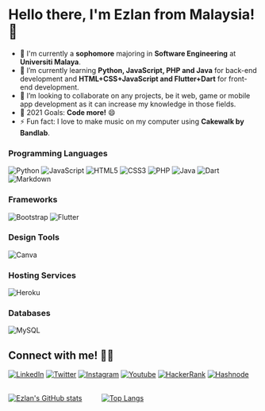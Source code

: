 # Hello there, I'm **Ezlan** from Malaysia! 👋

- 🔭 I'm currently a **sophomore** majoring in **Software Engineering** at **Universiti Malaya**.
- 🌱 I’m currently learning **Python, JavaScript, PHP and Java** for back-end development and **HTML+CSS+JavaScript and Flutter+Dart** for front-end development.
- 👯 I’m looking to collaborate on any projects, be it web, game or mobile app development as it can increase my knowledge in those fields.
- 🥅 2021 Goals: **Code more!** 😄
- ⚡ Fun fact: I love to make music on my computer using **Cakewalk by Bandlab**.

### Programming Languages
<img alt="Python" src="https://img.shields.io/badge/python%20-%2314354C.svg?&style=for-the-badge&logo=python&logoColor=white"/> <img alt="JavaScript" src="https://img.shields.io/badge/javascript%20-%23323330.svg?&style=for-the-badge&logo=javascript&logoColor=%23F7DF1E"/> <img alt="HTML5" src="https://img.shields.io/badge/html5%20-%23E34F26.svg?&style=for-the-badge&logo=html5&logoColor=white"/> <img alt="CSS3" src="https://img.shields.io/badge/css3%20-%231572B6.svg?&style=for-the-badge&logo=css3&logoColor=white"/> <img alt="PHP" src="https://img.shields.io/badge/php-%23777BB4.svg?&style=for-the-badge&logo=php&logoColor=white"/> <img alt="Java" src="https://img.shields.io/badge/java-%23ED8B00.svg?&style=for-the-badge&logo=java&logoColor=white"/> <img alt="Dart" src="https://img.shields.io/badge/dart-%230175C2.svg?&style=for-the-badge&logo=dart&logoColor=white"/> <img alt="Markdown" src="https://img.shields.io/badge/markdown-%23000000.svg?&style=for-the-badge&logo=markdown&logoColor=white"/>

### Frameworks
<img alt="Bootstrap" src="https://img.shields.io/badge/bootstrap%20-%23563D7C.svg?&style=for-the-badge&logo=bootstrap&logoColor=white"/> <img alt="Flutter" src="https://img.shields.io/badge/Flutter%20-%2302569B.svg?&style=for-the-badge&logo=Flutter&logoColor=white" />

### Design Tools
<img alt="Canva" src="https://img.shields.io/badge/Canva%20-%2300C4CC.svg?&style=for-the-badge&logo=Canva&logoColor=white"/>

### Hosting Services
<img alt="Heroku" src="https://img.shields.io/badge/heroku%20-%23430098.svg?&style=for-the-badge&logo=heroku&logoColor=white"/>

### Databases
<img alt="MySQL" src="https://img.shields.io/badge/mysql-%2300f.svg?&style=for-the-badge&logo=mysql&logoColor=white"/>

## Connect with me! 🤝🏻
[<img alt="LinkedIn" src="https://img.shields.io/badge/linkedin%20-%230077B5.svg?&style=for-the-badge&logo=linkedin&logoColor=white"/>](https://www.linkedin.com/in/ezlan-zulfiqree/) [<img alt="Twitter" src="https://img.shields.io/badge/ezzylan%20-%231DA1F2.svg?&style=for-the-badge&logo=Twitter&logoColor=white"/>](https://twitter.com/ezzylan_) [<img alt="Instagram" src="https://img.shields.io/badge/ezzylan%20-%23E4405F.svg?&style=for-the-badge&logo=Instagram&logoColor=white"/>](https://www.instagram.com/ezzylan_/) [<img alt="Youtube" src="https://img.shields.io/badge/Ezlan Zulfiqree%20-%23FF0000.svg?&style=for-the-badge&logo=YouTube&logoColor=white"/>](https://www.youtube.com/channel/UCLSqiEayFk8Xg0ZFG8wOQ5w) [<img alt="HackerRank" src="https://img.shields.io/badge/-Hackerrank-2EC866?style=for-the-badge&logo=HackerRank&logoColor=white"/>](https://www.hackerrank.com/ezzylan_) [<img alt="Hashnode" src="https://img.shields.io/badge/Hashnode-2962FF?style=for-the-badge&logo=hashnode&logoColor=white">](https://ezzylan.hashnode.dev/)<br/><br/>

[![Ezlan's GitHub stats](https://github-readme-stats.vercel.app/api?username=ezzylan&theme=react&show_icons=true&hide=stars)](https://github.com/ezzylan/github-readme-stats)&nbsp; &nbsp; &nbsp; &nbsp; &nbsp; [![Top Langs](https://github-readme-stats.vercel.app/api/top-langs/?username=ezzylan&layout=compact&theme=react)](https://github.com/ezzylan/github-readme-stats)
